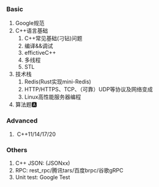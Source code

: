 ### Basic

1. Google规范
2. C++语言基础
   1. C++常见基础(刁钻)问题
   2. 编译&&调试
   3. effictiveC++
   4. 多线程
   5. STL
3. 技术栈
   1. Redis(Rust实现mini-Redis)
   2. HTTP/HTTPS、TCP、（可靠）UDP等协议及网络变成
   3. Linux高性能服务器编程
4. 算法题🅰

### Advanced

1. ​	C++11/14/17/20

### Others

1. C++ JSON: (JSONxx)
2. RPC: rest_rpc/腾讯tars/百度brpc/谷歌gRPC
3. Unit test: Google Test